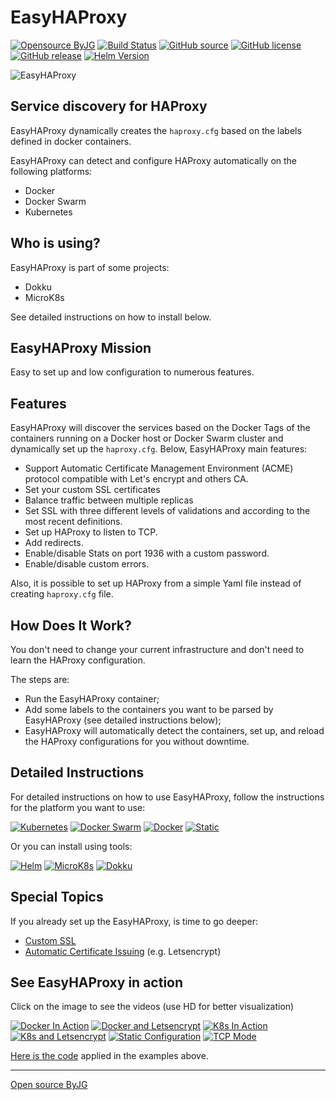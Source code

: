 # EasyHAProxy

[![Opensource ByJG](https://img.shields.io/badge/opensource-byjg-success.svg)](http://opensource.byjg.com)
[![Build Status](https://github.com/byjg/docker-easy-haproxy/actions/workflows/build.yml/badge.svg?branch=master)](https://github.com/byjg/docker-easy-haproxy/actions/workflows/build.yml)
[![GitHub source](https://img.shields.io/badge/Github-source-informational?logo=github)](https://github.com/byjg/docker-easy-haproxy/)
[![GitHub license](https://img.shields.io/github/license/byjg/docker-easy-haproxy.svg)](https://opensource.byjg.com/opensource/licensing.html)
[![GitHub release](https://img.shields.io/github/release/byjg/docker-easy-haproxy.svg)](https://github.com/byjg/docker-easy-haproxy/releases/)
[![Helm Version](https://img.shields.io/badge/dynamic/yaml?color=blue&label=Helm&query=%24.entries.easyhaproxy%5B0%5D.version&url=http%3A%2F%2Fopensource.byjg.com%2Fhelm%2Findex.yaml)](https://opensource.byjg.com/helm)

![EasyHAProxy](easyhaproxy_logo.png)

## Service discovery for HAProxy

EasyHAProxy dynamically creates the `haproxy.cfg` based on the labels defined in docker containers.

EasyHAProxy can detect and configure HAProxy automatically on the following platforms:

- Docker
- Docker Swarm
- Kubernetes

## Who is using?

EasyHAProxy is part of some projects:
- Dokku 
- MicroK8s

See detailed instructions on how to install below.

## EasyHAProxy Mission

Easy to set up and low configuration to numerous features. 

## Features

EasyHAProxy will discover the services based on the Docker Tags of the containers running on a Docker host or Docker Swarm cluster and dynamically set up the `haproxy.cfg`. Below, EasyHAProxy main features:

- Support Automatic Certificate Management Environment (ACME) protocol compatible with Let's encrypt and others CA.
- Set your custom SSL certificates
- Balance traffic between multiple replicas
- Set SSL with three different levels of validations and according to the most recent definitions.
- Set up HAProxy to listen to TCP.
- Add redirects.
- Enable/disable Stats on port 1936 with a custom password.
- Enable/disable custom errors.

Also, it is possible to set up HAProxy from a simple Yaml file instead of creating `haproxy.cfg` file.

## How Does It Work?

You don't need to change your current infrastructure and don't need to learn the HAProxy configuration.

The steps are:

- Run the EasyHAProxy container;
- Add some labels to the containers you want to be parsed by EasyHAProxy (see detailed instructions below);
- EasyHAProxy will automatically detect the containers, set up, and reload the HAProxy configurations for you without downtime.

## Detailed Instructions

For detailed instructions on how to use EasyHAProxy, follow the instructions for the platform you want to use:

[![Kubernetes](easyhaproxy_kubernetes.png)](kubernetes.md)
[![Docker Swarm](easyhaproxy_swarm.png)](swarm.md)
[![Docker](easyhaproxy_docker.png)](docker.md)
[![Static](easyhaproxy_static.png)](static.md)

Or you can install using tools:

[![Helm](easyhaproxy_helm.png)](helm.md)
[![MicroK8s](easyhaproxy_microk8s.png)](microk8s.md)
[![Dokku](easyhaproxy_dokku.png)](dokku.md)

## Special Topics

If you already set up the EasyHAProxy, is time to go deeper:

- [Custom SSL](ssl.md)
- [Automatic Certificate Issuing](acme.md) (e.g. Letsencrypt)

## See EasyHAProxy in action

Click on the image to see the videos (use HD for better visualization)

[![Docker In Action](video-docker.png)](https://youtu.be/ar8raFK0R1k)
[![Docker and Letsencrypt](video-docker-ssl.png)](https://youtu.be/xwIdj9mc2mU)
[![K8s In Action](video-kubernetes.png)](https://youtu.be/uq7TuLIijks)
[![K8s and Letsencrypt](video-kubernetes-letsencrypt.png)](https://youtu.be/v9Q4M5Al7AQ)
[![Static Configuration](video-static.png)](https://youtu.be/B_bYZnRTGJM)
[![TCP Mode](video-tcp-mysql.png)](https://youtu.be/JHqcq9crbDI)

[Here is the code](https://gist.github.com/byjg/e125e478a0562190176d69ea795fd3d4) applied in the examples above.

----
[Open source ByJG](http://opensource.byjg.com)
